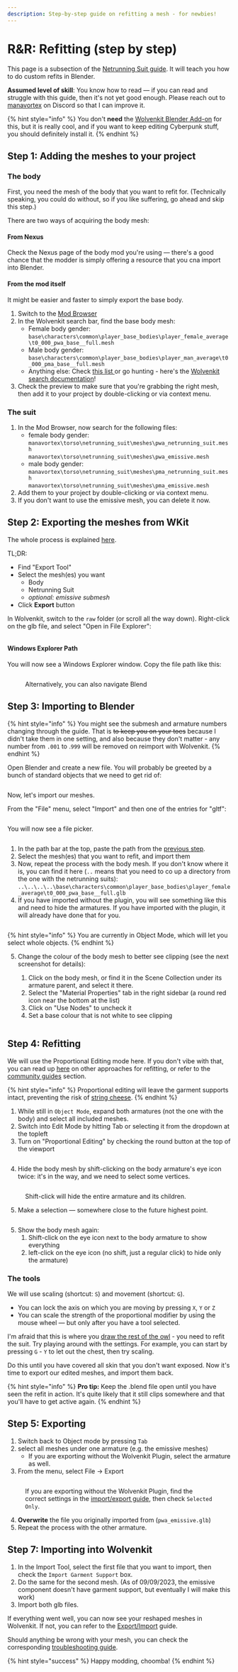 ```yaml
---
description: Step-by-step guide on refitting a mesh - for newbies!
---
```


# R\&R: Refitting (step by step)

This page is a subsection of the [Netrunning Suit guide](broken-reference). It will teach you how to do custom refits in Blender.

**Assumed level of skill**: You know how to read — if you can read and struggle with this guide, then it's not yet good enough. Please reach out to [manavortex](http://127.0.0.1:5000/u/NfZBoxGegfUqB33J9HXuCs6PVaC3 "mention") on Discord so that I can improve it.&#x20;

{% hint style="info" %}
You don't **need** the [Wolvenkit Blender Add-on](https://github.com/WolvenKit/Cyberpunk-Blender-add-on) for this, but it is really cool, and if you want to keep editing Cyberpunk stuff, you should definitely install it.
{% endhint %}

## Step 1: Adding the meshes to your project

### The body

First, you need the mesh of the body that you want to refit for. (Technically speaking, you could do without, so if you like suffering, go ahead and skip this step.)

There are two ways of acquiring the body mesh:

#### From Nexus

Check the Nexus page of the body mod you're using — there's a good chance that the modder is simply offering a resource that you cna import into Blender.

#### From the mod itself

It might be easier and faster to simply export the base body.&#x20;

1. Switch to the [Mod Browser](../../analysing-other-mods/#step-1-switch-to-mod-browser)
2. In the Wolvenkit search bar, find the base body mesh:
   * Female body gender: `base\characters\common\player_base_bodies\player_female_average\t0_000_pwa_base__full.mesh`
   * Male body gender: `base\characters\common\player_base_bodies\player_man_average\t0_000_pma_base__full.mesh`
   * Anything else: Check [this list ](../../../references-lists-and-overviews/body/#player-base-body)or go hunting - here's the [Wolvenkit search documentation](http://127.0.0.1:5000/s/-MP\_ozZVx2gRZUPXkd4r/wolvenkit-app/usage/wolvenkit-search-finding-files)!
3. Check the preview to make sure that you're grabbing the right mesh, then add it to your project by double-clicking or via context menu.

### The suit

1. In the Mod Browser, now search for the following files:
   * female body gender:\
     `manavortex\torso\netrunning_suit\meshes\pwa_netrunning_suit.mesh`\
     `manavortex\torso\netrunning_suit\meshes\pwa_emissive.mesh`
   * male body gender:\
     `manavortex\torso\netrunning_suit\meshes\pma_netrunning_suit.mesh`\
     `manavortex\torso\netrunning_suit\meshes\pma_emissive.mesh`
2. Add them to your project by double-clicking or via context menu.
3. If you don't want to use the emissive mesh, you can delete it now.

## Step 2: Exporting the meshes from WKit

The whole process is explained [here](../../../3d-modelling/exporting-and-importing-meshes/#gltf-binary-.glb).&#x20;

TL;DR:&#x20;

* Find "Export Tool"
* Select the mesh(es) you want
  * Body
  * Netrunning Suit
  * _optional: emissive submesh_
* Click **Export** button

In Wolvenkit, switch to the `raw` folder (or scroll all the way down). Right-click on the glb file, and select "Open in File Explorer":

<figure><img src="../../../../.gitbook/assets/netrunner_export_open_in_file_explorer.png" alt=""><figcaption></figcaption></figure>

#### Windows Explorer Path

You will now see a Windows Explorer window. Copy the file path like this:

<figure><img src="../../../../.gitbook/assets/netrunning_suits_copy_path.png" alt=""><figcaption><p>Alternatively, you can also navigate Blend</p></figcaption></figure>

## Step 3: Importing to Blender

{% hint style="info" %}
You might see the submesh and armature numbers changing through the guide. That is ~~to keep you on your toes~~ because I didn't take them in one setting, and also because they don't matter - any number from `.001` to .`999` will be removed on reimport with Wolvenkit.
{% endhint %}

Open Blender and create a new file. You will probably be greeted by a bunch of standard objects that we need to get rid of:

<figure><img src="../../../../.gitbook/assets/netrunning_suits_blender_delete_standard.png" alt=""><figcaption></figcaption></figure>

Now, let's import our meshes.&#x20;

From the "File" menu, select "Import" and then one of the entries for "gltf":

<figure><img src="../../../../.gitbook/assets/netrunning_suits_blender_import.png" alt=""><figcaption></figcaption></figure>

You will now see a file picker.&#x20;

<figure><img src="../../../../.gitbook/assets/netrunner_blender_file_picker.png" alt=""><figcaption></figcaption></figure>

1. In the path bar at the top, paste the path from the [previous step](r-and-r-refitting-step-by-step.md#windows-explorer-path).
2. Select the mesh(es) that you want to refit, and import them
3. Now, repeat the process with the body mesh. If you don't know where it is, you can find it here (`..` means that you need to co up a directory from the one with the netrunning suits):\
   `..\..\..\..\base\characters\common\player_base_bodies\player_female_average\t0_000_pwa_base__full.glb`
4. If you have imported without the plugin, you will see something like this and need to hide the armatures. If you have imported with the plugin, it will already have done that for you.

<figure><img src="../../../../.gitbook/assets/netrunners_refitting_no_plugin.png" alt=""><figcaption></figcaption></figure>

{% hint style="info" %}
You are currently in Object Mode, which will let you select whole objects.
{% endhint %}

5.  Change the colour of the body mesh to better see clipping (see the next screenshot for details):

    1. Click on the body mesh, or find it in the Scene Collection under its armature parent, and select it there.
    2. Select the "Material Properties" tab in the right sidebar (a round red icon near the bottom at the list)
    3. Click on "Use Nodes" to uncheck it
    4. Set a base colour that is not white to see clipping





    <figure><img src="../../../../.gitbook/assets/netrunners_refitting_colour_body.png" alt=""><figcaption></figcaption></figure>



## Step 4: Refitting

We will use the Proportional Editing mode here. If you don't vibe with that, you can read up [here](../../../3d-modelling/mesh-sculpting-techniques.md#sculpting) on other approaches for refitting, or refer to the [community guides](../../community-guides/) section.

{% hint style="info" %}
Proportional editing will leave the garment supports intact, preventing the risk of [string cheese](../../../3d-modelling/troubleshooting-your-mesh-edits.md#my-mesh-is-string-cheese-exploding-vertices-a-puddle-on-the-floor).
{% endhint %}

1. While still in `Object Mode`, expand both armatures (not the one with the body) and select all included meshes.
2. Switch into Edit Mode by hitting Tab or selecting it from the dropdown at the topleft
3. Turn on "Proportional Editing" by checking the round button at the top of the viewport

<figure><img src="../../../../.gitbook/assets/netrunner_refit_proportional_editing_1.png" alt=""><figcaption></figcaption></figure>

4. Hide the body mesh by shift-clicking on the body armature's eye icon twice: it's in the way, and we need to select some vertices.

<figure><img src="../../../../.gitbook/assets/netrunner_recolours_hide_body_armature.png" alt=""><figcaption><p>Shift-click will hide the entire armature and its children.</p></figcaption></figure>

5. Make a selection — somewhere close to the future highest point.

<figure><img src="../../../../.gitbook/assets/netrunner_refit_select_vertices.png" alt=""><figcaption></figcaption></figure>

5. Show the body mesh again:&#x20;
   1. Shift-click on the eye icon next to the body armature to show everything
   2. left-click on the eye icon (no shift, just a regular click) to hide only the armature)

### The tools

We will use scaling (shortcut: `S`) and movement (shortcut: `G`). &#x20;

* You can lock the axis on which you are moving by pressing `X`, `Y` or `Z`
* You can scale the strength of the proportional modifier by using the mouse wheel — but only after you have a tool selected.

I'm afraid that this is where you [draw the rest of the owl](https://knowyourmeme.com/memes/how-to-draw-an-owl) - you need to refit the suit. Try playing around with the settings. For example, you can start by pressing `G` - `Y` to let out the chest, then try scaling.&#x20;

Do this until you have covered all skin that you don't want exposed. Now it's time to export our edited meshes, and import them back.

{% hint style="info" %}
**Pro tip:** Keep the .blend file open until you have seen the refit in action. It's quite likely that it still clips somewhere and that you'll have to get active again.
{% endhint %}

## Step 5: Exporting

1. Switch back to Object mode by pressing `Tab`&#x20;
2. select all meshes under one armature (e.g. the emissive meshes)
   * If you  are exporting without the Wolvenkit Plugin, select the armature as well.&#x20;
3. From the menu, select File -> Export&#x20;

<figure><img src="../../../../.gitbook/assets/netrunner_guide_refit_export.png" alt=""><figcaption><p>If you  are exporting without the Wolvenkit Plugin, find the correct settings in the <a href="../../../3d-modelling/exporting-and-importing-meshes/#gltf-binary-.glb-1">import/export guide</a>, then check <code>Selected Only</code>.</p></figcaption></figure>

4. **Overwrite** the file you originally imported from (`pwa_emissive.glb`)
5. Repeat the process with the other armature.

## Step 7: Importing into Wolvenkit

1. In the Import Tool, select the first file that you want to import, then check the `Import Garment Support` box.
2. Do the same for the second mesh. (As of 09/09/2023, the emissive component doesn't have garment support, but eventually I will make this work)
3. Import both glb files.

If everything went well, you can now see your reshaped meshes in Wolvenkit. If not, you can refer to the [Export/Import](../../../3d-modelling/exporting-and-importing-meshes/) guide.&#x20;

Should anything be wrong with your mesh, you can check the corresponding [troubleshooting guide](../../../3d-modelling/troubleshooting-your-mesh-edits.md).

{% hint style="success" %}
Happy modding, choomba!
{% endhint %}
